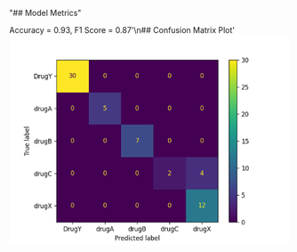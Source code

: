 "## Model Metrics" 

Accuracy = 0.93, F1 Score = 0.87'\n## Confusion Matrix Plot' 
<img alt="Confusion Matrix" src="./Results/model_results.png"> 
